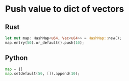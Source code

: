 # Push value to dict of vectors
## Rust
```rust
let mut map: HashMap<u64, Vec<u64>> = HashMap::new();
map.entry(50).or_default().push(10);
```

## Python
```python
map = {}
map.setdefault(50, []).append(10);
```